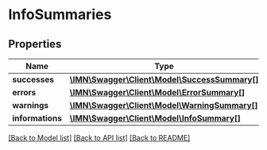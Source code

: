 # InfoSummaries

## Properties
Name | Type | Description | Notes
------------ | ------------- | ------------- | -------------
**successes** | [**\IMN\Swagger\Client\Model\SuccessSummary[]**](SuccessSummary.md) |  | [optional] 
**errors** | [**\IMN\Swagger\Client\Model\ErrorSummary[]**](ErrorSummary.md) |  | [optional] 
**warnings** | [**\IMN\Swagger\Client\Model\WarningSummary[]**](WarningSummary.md) |  | [optional] 
**informations** | [**\IMN\Swagger\Client\Model\InfoSummary[]**](InfoSummary.md) |  | [optional] 

[[Back to Model list]](../README.md#documentation-for-models) [[Back to API list]](../README.md#documentation-for-api-endpoints) [[Back to README]](../README.md)



